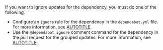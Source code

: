 If you want to ignore updates for the dependency, you must do one of the following.

* Configure an `ignore` rule for the dependency in the `dependabot.yml` file. For more information, see [AUTOTITLE](/code-security/dependabot/working-with-dependabot/dependabot-options-reference#ignore).
* Use the `@dependabot ignore` comment command for the dependency in the pull request for the grouped updates. For more information, see [AUTOTITLE](/code-security/dependabot/working-with-dependabot/managing-pull-requests-for-dependency-updates#managing-dependabot-pull-requests-for-grouped-updates-with-comment-commands).
